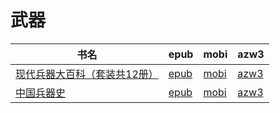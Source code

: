 # 武器

| 书名 | epub | mobi | azw3 |
| --- | --- | --- | --- |
| [现代兵器大百科（套装共12册）](http://ct.dalanmei.com/f/31084289-570323273-aa4c9e) | [epub](http://ct.dalanmei.com/f/31084289-570323273-aa4c9e) | [mobi](http://ct.dalanmei.com/f/31084289-570167779-bb8dc4) | [azw3](http://ct.dalanmei.com/f/31084289-571387298-92b2f0) |
| [中国兵器史](http://ct.dalanmei.com/f/31084289-571796151-07291c) | [epub](http://ct.dalanmei.com/f/31084289-571796151-07291c) | [mobi](http://ct.dalanmei.com/f/31084289-571530978-2e7381) | [azw3](http://ct.dalanmei.com/f/31084289-572194528-805560) |
